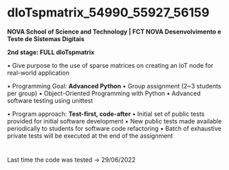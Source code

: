 # dIoTspmatrix_54990_55927_56159

**NOVA School of Science and Technology | FCT NOVA
Desenvolvimento e Teste de Sistemas Digitais**

**2nd stage: FULL dIoTspmatrix**

• Give purpose to the use of sparse matrices on creating an IoT node for real-world application

• Programming Goal: **Advanced Python**
    • Group assignment (2~3 students per group)
    • Object-Oriented Programming with Python
    • Advanced software testing using unittest

• Program approach: **Test-first, code-after**
    • Initial set of public tests provided for initial software development
    • New public tests made available periodically to students for software code refactoring
    • Batch of exhaustive private tests will be executed at the end of the assignment


#
Last time the code was tested -> 29/06/2022

